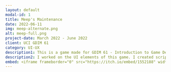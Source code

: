 ```yaml
---
layout: default
modal-id: 1
title: Meep's Maintenance
date: 2022-06-11
img: meep-alternate.png
alt: meep-full.png
project-date: March 2022 - June 2022
client: UCI GDIM 61
category: UI-UX
description1: This is a game made for GDIM 61 - Introduction to Game Development done over 8 weeks. With a team of 12, we created a task management game where a ghost must tidy-up a home without being seen by it's homeowners. 
description2: I worked on the UI elements of this game. I created scripts to create indicators pointing to important tasks and the navigable menus. All sound was also implemented by me. 
embed: <iframe frameborder="0" src="https://itch.io/embed/1552188" width="208" height="167"><a href="https://charliethecoder.itch.io/meeps-maintenance">Meep's Maintenance by CharlietheCoder, eiviy, namank100, ninjadare, El Estebann, JDioso17, MirrorCube, Zaney, Stratagist, Riifushi</a></iframe>
---
```

